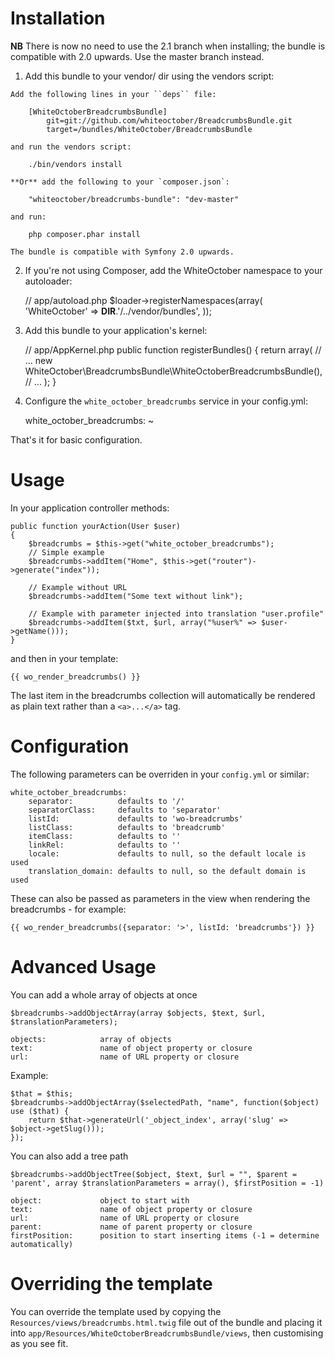 Installation
============

**NB** There is now no need to use the 2.1 branch when installing; the bundle
is compatible with 2.0 upwards.  Use the master branch instead.

  1. Add this bundle to your vendor/ dir using the vendors script:

    Add the following lines in your ``deps`` file:

        [WhiteOctoberBreadcrumbsBundle]
            git=git://github.com/whiteoctober/BreadcrumbsBundle.git
            target=/bundles/WhiteOctober/BreadcrumbsBundle

    and run the vendors script:

        ./bin/vendors install

    **Or** add the following to your `composer.json`:

        "whiteoctober/breadcrumbs-bundle": "dev-master"

    and run:

        php composer.phar install

    The bundle is compatible with Symfony 2.0 upwards.


  2. If you're not using Composer, add the WhiteOctober namespace to your autoloader:

        // app/autoload.php
        $loader->registerNamespaces(array(
            'WhiteOctober' => __DIR__.'/../vendor/bundles',
        ));

  3. Add this bundle to your application's kernel:

        // app/AppKernel.php
        public function registerBundles()
        {
            return array(
                // ...
                new WhiteOctober\BreadcrumbsBundle\WhiteOctoberBreadcrumbsBundle(),
                // ...
            );
        }

  4. Configure the `white_october_breadcrumbs` service in your config.yml:

        white_october_breadcrumbs: ~


That's  it for basic configuration.

Usage
=====

In your application controller methods:

    public function yourAction(User $user)
    {
        $breadcrumbs = $this->get("white_october_breadcrumbs");
        // Simple example
        $breadcrumbs->addItem("Home", $this->get("router")->generate("index"));

        // Example without URL
        $breadcrumbs->addItem("Some text without link");

        // Example with parameter injected into translation "user.profile"
        $breadcrumbs->addItem($txt, $url, array("%user%" => $user->getName()));
    }

and then in your template:

    {{ wo_render_breadcrumbs() }}

The last item in the breadcrumbs collection will automatically be rendered
as plain text rather than a `<a>...</a>` tag.

Configuration
=============

The following parameters can be overriden in your `config.yml` or similar:

    white_october_breadcrumbs:
        separator:          defaults to '/'
        separatorClass:     defaults to 'separator'
        listId:             defaults to 'wo-breadcrumbs'
        listClass:          defaults to 'breadcrumb'
        itemClass:          defaults to ''
        linkRel:            defaults to ''
        locale:             defaults to null, so the default locale is used
        translation_domain: defaults to null, so the default domain is used

These can also be passed as parameters in the view when rendering the
breadcrumbs - for example:
   
    {{ wo_render_breadcrumbs({separator: '>', listId: 'breadcrumbs'}) }}

Advanced Usage
==============

You can add a whole array of objects at once

    $breadcrumbs->addObjectArray(array $objects, $text, $url, $translationParameters);

    objects:            array of objects
    text:               name of object property or closure
    url:                name of URL property or closure

Example:

    $that = $this;
    $breadcrumbs->addObjectArray($selectedPath, "name", function($object) use ($that) {
        return $that->generateUrl('_object_index', array('slug' => $object->getSlug()));
    });

You can also add a tree path

    $breadcrumbs->addObjectTree($object, $text, $url = "", $parent = 'parent', array $translationParameters = array(), $firstPosition = -1)

    object:             object to start with
    text:               name of object property or closure
    url:                name of URL property or closure
    parent:             name of parent property or closure
    firstPosition:      position to start inserting items (-1 = determine automatically)

Overriding the template
=======================

You can override the template used by copying the
`Resources/views/breadcrumbs.html.twig` file out of the bundle and placing it
into `app/Resources/WhiteOctoberBreadcrumbsBundle/views`, then customising
as you see fit.
